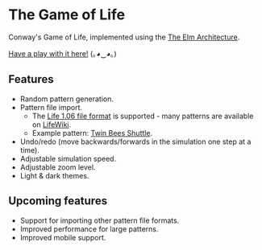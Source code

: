 # The Game of Life

Conway's Game of Life, implemented using the [The Elm Architecture](https://guide.elm-lang.org/architecture/).

[Have a play with it here!](https://fizwidget.github.io/game-of-life/index.html)  (｡◕‿◕｡)

## Features

* Random pattern generation.
* Pattern file import.
  * The [Life 1.06 file format](http://www.conwaylife.com/w/index.php?title=Life_1.06) is supported - many patterns are available on [LifeWiki](http://conwaylife.com/w/index.php?title=Main_Page).
  * Example pattern: [Twin Bees Shuttle](http://conwaylife.com/wiki/Twin_bees_shuttle).
* Undo/redo (move backwards/forwards in the simulation one step at a time).
* Adjustable simulation speed.
* Adjustable zoom level.
* Light & dark themes.


## Upcoming features

* Support for importing other pattern file formats.
* Improved performance for large patterns.
* Improved mobile support.